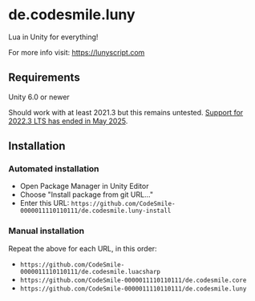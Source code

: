 # de.codesmile.luny
Lua in Unity for everything!

For more info visit: https://lunyscript.com

## Requirements

Unity 6.0 or newer

Should work with at least 2021.3 but this remains untested. [Support for 2022.3 LTS has ended in May 2025](https://discussions.unity.com/t/unity-2022-lts-end-of-life/1642861/2). 


## Installation

### Automated installation

- Open Package Manager in Unity Editor
- Choose "Install package from git URL..."
- Enter this URL: `https://github.com/CodeSmile-0000011110110111/de.codesmile.luny-install`

### Manual installation

Repeat the above for each URL, in this order:

- `https://github.com/CodeSmile-0000011110110111/de.codesmile.luacsharp`
- `https://github.com/CodeSmile-0000011110110111/de.codesmile.core`
- `https://github.com/CodeSmile-0000011110110111/de.codesmile.luny`

